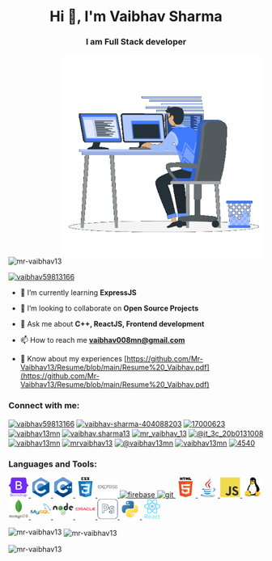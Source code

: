 <h1 align="center">Hi 👋, I'm Vaibhav Sharma</h1>
<h3 align="center">I am Full Stack developer</h3>

<img align="right" src="https://raw.githubusercontent.com/0xAbdulKhalid/0xAbdulKhalid/main/assets/mdImages/Right_Side.gif" alt="Error GIF" width="400" />
<p align="left"> <img src="https://komarev.com/ghpvc/?username=mr-vaibhav13&label=Profile%20views&color=0e75b6&style=flat" alt="mr-vaibhav13" /> </p>

<p align="left"> <a href="https://twitter.com/vaibhav59813166" target="blank"><img src="https://img.shields.io/twitter/follow/vaibhav59813166?logo=twitter&style=for-the-badge" alt="vaibhav59813166" /></a> </p>

- 🌱 I’m currently learning **ExpressJS**

- 👯 I’m looking to collaborate on **Open Source Projects**

- 💬 Ask me about **C++, ReactJS, Frontend development**

- 📫 How to reach me **vaibhav008mn@gmail.com**

- 📄 Know about my experiences [https://github.com/Mr-Vaibhav13/Resume/blob/main/Resume%20_Vaibhav.pdf](https://github.com/Mr-Vaibhav13/Resume/blob/main/Resume%20_Vaibhav.pdf)

<h3 align="left">Connect with me:</h3>
<p align="left">
<a href="https://twitter.com/vaibhav59813166" target="blank"><img align="center" src="https://raw.githubusercontent.com/rahuldkjain/github-profile-readme-generator/master/src/images/icons/Social/twitter.svg" alt="vaibhav59813166" height="30" width="40" /></a>
<a href="https://linkedin.com/in/vaibhav-sharma-404088203" target="blank"><img align="center" src="https://raw.githubusercontent.com/rahuldkjain/github-profile-readme-generator/master/src/images/icons/Social/linked-in-alt.svg" alt="vaibhav-sharma-404088203" height="30" width="40" /></a>
<a href="https://stackoverflow.com/users/17000623" target="blank"><img align="center" src="https://raw.githubusercontent.com/rahuldkjain/github-profile-readme-generator/master/src/images/icons/Social/stack-overflow.svg" alt="17000623" height="30" width="40" /></a>
<a href="https://codesandbox.com/vaibhav13mn" target="blank"><img align="center" src="https://raw.githubusercontent.com/rahuldkjain/github-profile-readme-generator/master/src/images/icons/Social/codesandbox.svg" alt="vaibhav13mn" height="30" width="40" /></a>
<a href="https://instagram.com/vaibhav.sharma13" target="blank"><img align="center" src="https://raw.githubusercontent.com/rahuldkjain/github-profile-readme-generator/master/src/images/icons/Social/instagram.svg" alt="vaibhav.sharma13" height="30" width="40" /></a>
<a href="https://www.codechef.com/users/mr_vaibhav_13" target="blank"><img align="center" src="https://cdn.jsdelivr.net/npm/simple-icons@3.1.0/icons/codechef.svg" alt="mr_vaibhav_13" height="30" width="40" /></a>
<a href="https://www.hackerrank.com/@it_3c_20b0131008" target="blank"><img align="center" src="https://raw.githubusercontent.com/rahuldkjain/github-profile-readme-generator/master/src/images/icons/Social/hackerrank.svg" alt="@it_3c_20b0131008" height="30" width="40" /></a>
<a href="https://codeforces.com/profile/vaibhav13mn" target="blank"><img align="center" src="https://raw.githubusercontent.com/rahuldkjain/github-profile-readme-generator/master/src/images/icons/Social/codeforces.svg" alt="vaibhav13mn" height="30" width="40" /></a>
<a href="https://www.leetcode.com/mrvaibhav13" target="blank"><img align="center" src="https://raw.githubusercontent.com/rahuldkjain/github-profile-readme-generator/master/src/images/icons/Social/leet-code.svg" alt="mrvaibhav13" height="30" width="40" /></a>
<a href="https://www.hackerearth.com/@vaibhav13mn" target="blank"><img align="center" src="https://raw.githubusercontent.com/rahuldkjain/github-profile-readme-generator/master/src/images/icons/Social/hackerearth.svg" alt="@vaibhav13mn" height="30" width="40" /></a>
<a href="https://auth.geeksforgeeks.org/user/vaibhav13mn" target="blank"><img align="center" src="https://raw.githubusercontent.com/rahuldkjain/github-profile-readme-generator/master/src/images/icons/Social/geeks-for-geeks.svg" alt="vaibhav13mn" height="30" width="40" /></a>
<a href="https://discord.gg/4540" target="blank"><img align="center" src="https://raw.githubusercontent.com/rahuldkjain/github-profile-readme-generator/master/src/images/icons/Social/discord.svg" alt="4540" height="30" width="40" /></a>
</p>

<h3 align="left">Languages and Tools:</h3>
<p align="left"> <a href="https://getbootstrap.com" target="_blank" rel="noreferrer">
<img src="https://raw.githubusercontent.com/devicons/devicon/master/icons/bootstrap/bootstrap-plain-wordmark.svg" alt="bootstrap" width="40" height="40"/> </a> <a href="https://www.cprogramming.com/" target="_blank" rel="noreferrer"> <img src="https://raw.githubusercontent.com/devicons/devicon/master/icons/c/c-original.svg" alt="c" width="40" height="40"/> </a> <a href="https://www.w3schools.com/cpp/" target="_blank" rel="noreferrer"> <img src="https://raw.githubusercontent.com/devicons/devicon/master/icons/cplusplus/cplusplus-original.svg" alt="cplusplus" width="40" height="40"/> </a> <a href="https://www.w3schools.com/css/" target="_blank" rel="noreferrer"> <img src="https://raw.githubusercontent.com/devicons/devicon/master/icons/css3/css3-original-wordmark.svg" alt="css3" width="40" height="40"/> </a> <a href="https://expressjs.com" target="_blank" rel="noreferrer"> <img src="https://raw.githubusercontent.com/devicons/devicon/master/icons/express/express-original-wordmark.svg" alt="express" width="40" height="40"/> </a> <a href="https://firebase.google.com/" target="_blank" rel="noreferrer"> <img src="https://www.vectorlogo.zone/logos/firebase/firebase-icon.svg" alt="firebase" width="40" height="40"/> </a> <a href="https://git-scm.com/" target="_blank" rel="noreferrer"> <img src="https://www.vectorlogo.zone/logos/git-scm/git-scm-icon.svg" alt="git" width="40" height="40"/> </a> <a href="https://www.w3.org/html/" target="_blank" rel="noreferrer"> <img src="https://raw.githubusercontent.com/devicons/devicon/master/icons/html5/html5-original-wordmark.svg" alt="html5" width="40" height="40"/> </a> <a href="https://www.java.com" target="_blank" rel="noreferrer"> <img src="https://raw.githubusercontent.com/devicons/devicon/master/icons/java/java-original.svg" alt="java" width="40" height="40"/> </a> <a href="https://developer.mozilla.org/en-US/docs/Web/JavaScript" target="_blank" rel="noreferrer"> <img src="https://raw.githubusercontent.com/devicons/devicon/master/icons/javascript/javascript-original.svg" alt="javascript" width="40" height="40"/> </a> <a href="https://www.linux.org/" target="_blank" rel="noreferrer"> <img src="https://raw.githubusercontent.com/devicons/devicon/master/icons/linux/linux-original.svg" alt="linux" width="40" height="40"/> </a> <a href="https://www.mongodb.com/" target="_blank" rel="noreferrer"> <img src="https://raw.githubusercontent.com/devicons/devicon/master/icons/mongodb/mongodb-original-wordmark.svg" alt="mongodb" width="40" height="40"/> </a> <a href="https://www.mysql.com/" target="_blank" rel="noreferrer"> <img src="https://raw.githubusercontent.com/devicons/devicon/master/icons/mysql/mysql-original-wordmark.svg" alt="mysql" width="40" height="40"/> </a> <a href="https://nodejs.org" target="_blank" rel="noreferrer"> <img src="https://raw.githubusercontent.com/devicons/devicon/master/icons/nodejs/nodejs-original-wordmark.svg" alt="nodejs" width="40" height="40"/> </a> <a href="https://www.oracle.com/" target="_blank" rel="noreferrer"> <img src="https://raw.githubusercontent.com/devicons/devicon/master/icons/oracle/oracle-original.svg" alt="oracle" width="40" height="40"/> </a> <a href="https://www.photoshop.com/en" target="_blank" rel="noreferrer"> <img src="https://raw.githubusercontent.com/devicons/devicon/master/icons/photoshop/photoshop-line.svg" alt="photoshop" width="40" height="40"/> </a> <a href="https://www.python.org" target="_blank" rel="noreferrer"> <img src="https://raw.githubusercontent.com/devicons/devicon/master/icons/python/python-original.svg" alt="python" width="40" height="40"/> </a> <a href="https://reactjs.org/" target="_blank" rel="noreferrer"> <img src="https://raw.githubusercontent.com/devicons/devicon/master/icons/react/react-original-wordmark.svg" alt="react" width="40" height="40"/> </a> </p>

<p><img align="left" src="https://github-readme-stats.vercel.app/api/top-langs?username=mr-vaibhav13&show_icons=true&locale=en&layout=compact" alt="mr-vaibhav13" /></p>

<p>&nbsp;<img align="center" src="https://github-readme-stats.vercel.app/api?username=mr-vaibhav13&show_icons=true&locale=en" alt="mr-vaibhav13" /></p>

<p><img align="center" src="https://github-readme-streak-stats.herokuapp.com/?user=mr-vaibhav13&" alt="mr-vaibhav13" /></p>
